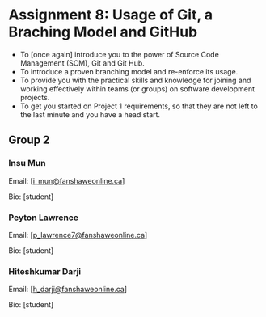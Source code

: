 Assignment 8: Usage of Git, a Braching Model and GitHub
=======================================================
* To [once again] introduce you to the power of Source Code Management (SCM), Git and Git Hub.
* To introduce a proven branching model and re-enforce its usage.
* To provide you with the practical skills and knowledge for joining and working effectively within teams (or groups) on software development projects.
* To get you started on Project 1 requirements, so that they are not left to the last minute and you have a head start.

Group 2
--------

### Insu Mun

Email: [i_mun@fanshaweonline.ca]

Bio: [student]


### Peyton Lawrence

Email: [p_lawrence7@fanshaweonline.ca]

Bio: [student]


### Hiteshkumar Darji

Email: [h_darji@fanshaweonline.ca]

Bio: [student]


